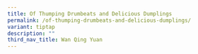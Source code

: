 ```yaml
---
title: Of Thumping Drumbeats and Delicious Dumplings
permalink: /of-thumping-drumbeats-and-delicious-dumplings/
variant: tiptap
description: ""
third_nav_title: Wan Qing Yuan
---
```

